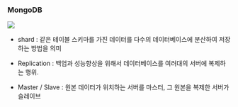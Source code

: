 ### MongoDB

![](C:\Users\달려라\TIL\TIL\python\study\mongo\shard.png)

- shard : 같은 테이블 스키마를 가진 데이터를 다수의 데이터베이스에 분산하여 저장하는 방법을 의미

- Replication : 백업과 성능향상을 위해서 데이터베이스를 여러대의 서버에 복제하는 행위.
- Master / Slave : 원본 데이터가 위치하는 서버를 마스터, 그 원본을 복제한 서버가 슬레이브